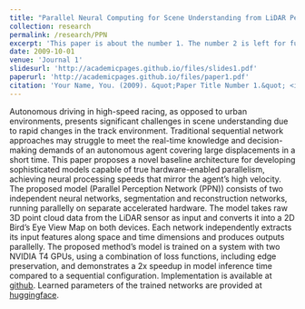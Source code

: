 ```yaml
---
title: "Parallel Neural Computing for Scene Understanding from LiDAR Perception in Autonomous Racing"
collection: research
permalink: /research/PPN
excerpt: 'This paper is about the number 1. The number 2 is left for future work.'
date: 2009-10-01
venue: 'Journal 1'
slidesurl: 'http://academicpages.github.io/files/slides1.pdf'
paperurl: 'http://academicpages.github.io/files/paper1.pdf'
citation: 'Your Name, You. (2009). &quot;Paper Title Number 1.&quot; <i>Journal 1</i>. 1(1).'
---
```


Autonomous driving in high-speed racing, as opposed to urban environments, presents significant challenges in scene understanding due to rapid changes in the track environment. Traditional sequential network approaches may struggle to meet the real-time knowledge and decision-making demands of an autonomous agent covering large displacements in a short time. This paper proposes a novel baseline architecture for developing sophisticated models capable of true hardware-enabled parallelism, achieving neural processing speeds that mirror the agent’s high velocity. The proposed model (Parallel Perception Network (PPN)) consists of two independent neural networks, segmentation and reconstruction networks, running parallelly on separate accelerated hardware. The model takes raw 3D point cloud data from the LiDAR sensor as input and converts it into a 2D Bird’s Eye View Map on both devices. Each network independently extracts its input features along space and time dimensions and produces outputs parallelly. The proposed method’s model is trained on a system with two NVIDIA T4 GPUs, using a combination of loss functions, including edge preservation, and demonstrates a 2x speedup in model inference time compared to a sequential configuration. Implementation is available at [github](https://github.com/suwesh/Parallel-Perception-Network). Learned parameters of the trained networks are provided at [huggingface](https://huggingface.co/suwesh/ParallelPerceptionNetwork).
